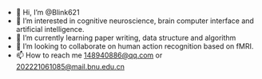 - 👋 Hi, I’m @Blink621
- 👀 I’m interested in cognitive neuroscience, brain computer interface and artificial intelligence.
- 🌱 I’m currently learning paper writing, data structure and algorithm
- 💞️ I’m looking to collaborate on human action recognition based on fMRI. 
- 📫 How to reach me 148940886@qq.com or 202221061085@mail.bnu.edu.cn

<!---
Blink621/Blink621 is a ✨ special ✨ repository because its `README.md` (this file) appears on your GitHub profile.
You can click the Preview link to take a look at your changes.
--->
